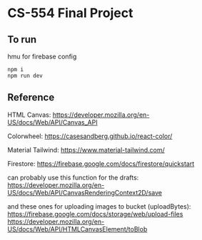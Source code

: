 # CS-554 Final Project

## To run
hmu for firebase config

```
npm i
npm run dev
```



## Reference
HTML Canvas:
https://developer.mozilla.org/en-US/docs/Web/API/Canvas_API

Colorwheel:
https://casesandberg.github.io/react-color/

Material Tailwind:
https://www.material-tailwind.com/

Firestore:
https://firebase.google.com/docs/firestore/quickstart

can probably use this function for the drafts:
https://developer.mozilla.org/en-US/docs/Web/API/CanvasRenderingContext2D/save

and these ones for uploading images to bucket (uploadBytes):
https://firebase.google.com/docs/storage/web/upload-files
https://developer.mozilla.org/en-US/docs/Web/API/HTMLCanvasElement/toBlob
